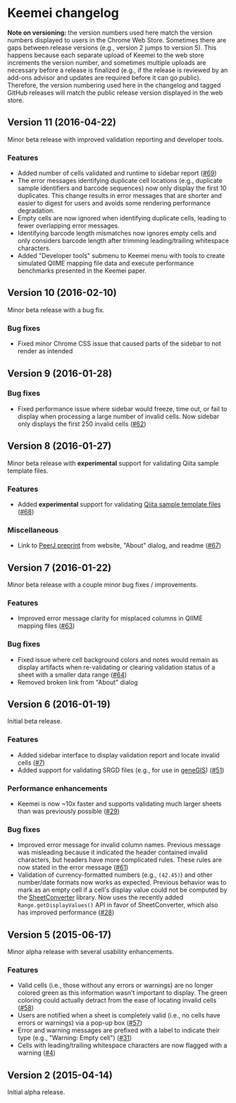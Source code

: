# Keemei changelog

**Note on versioning:** the version numbers used here match the version numbers displayed to users in the Chrome Web Store. Sometimes there are gaps between release versions (e.g., version 2 jumps to version 5). This happens because each separate upload of Keemei to the web store increments the version number, and sometimes multiple uploads are necessary before a release is finalized (e.g., if the release is reviewed by an add-ons advisor and updates are required before it can go public). Therefore, the version numbering used here in the changelog and tagged GitHub releases will match the public release version displayed in the web store.

## Version 11 (2016-04-22)

Minor beta release with improved validation reporting and developer tools.

### Features
* Added number of cells validated and runtime to sidebar report ([#69](https://github.com/biocore/Keemei/issues/69))
* The error messages identifying duplicate cell locations (e.g., duplicate sample identifiers and barcode sequences) now only display the first 10 duplicates. This change results in error messages that are shorter and easier to digest for users and avoids some rendering performance degradation.
* Empty cells are now ignored when identifying duplicate cells, leading to fewer overlapping error messages.
* Identifying barcode length mismatches now ignores empty cells and only considers barcode length after trimming leading/trailing whitespace characters.
* Added "Developer tools" submenu to Keemei menu with tools to create simulated QIIME mapping file data and execute performance benchmarks presented in the Keemei paper.

## Version 10 (2016-02-10)

Minor beta release with a bug fix.

### Bug fixes
* Fixed minor Chrome CSS issue that caused parts of the sidebar to not render as intended

## Version 9 (2016-01-28)

### Bug fixes
* Fixed performance issue where sidebar would freeze, time out, or fail to display when processing a large number of invalid cells. Now sidebar only displays the first 250 invalid cells ([#62](https://github.com/biocore/Keemei/issues/62))

## Version 8 (2016-01-27)

Minor beta release with **experimental** support for validating Qiita sample template files.

### Features
* Added **experimental** support for validating [Qiita sample template files](https://qiita.ucsd.edu/static/doc/html/tutorials/prepare-templates.html#sample-template) ([#68](https://github.com/biocore/Keemei/issues/68))

### Miscellaneous
* Link to [PeerJ preprint](https://peerj.com/preprints/1670/) from website, "About" dialog, and readme ([#67](https://github.com/biocore/Keemei/issues/67))

## Version 7 (2016-01-22)

Minor beta release with a couple minor bug fixes / improvements.

### Features
* Improved error message clarity for misplaced columns in QIIME mapping files ([#63](https://github.com/biocore/Keemei/issues/63))

### Bug fixes
* Fixed issue where cell background colors and notes would remain as display artifacts when re-validating or clearing validation status of a sheet with a smaller data range ([#64](https://github.com/biocore/Keemei/issues/64))
* Removed broken link from "About" dialog

## Version 6 (2016-01-19)

Initial beta release.

### Features
* Added sidebar interface to display validation report and locate invalid cells ([#7](https://github.com/biocore/Keemei/issues/7))
* Added support for validating SRGD files (e.g., for use in [geneGIS](http://genegis.org/)) ([#51](https://github.com/biocore/Keemei/issues/51))

### Performance enhancements
* Keemei is now ~10x faster and supports validating much larger sheets than was previously possible ([#29](https://github.com/biocore/Keemei/issues/29))

### Bug fixes
* Improved error message for invalid column names. Previous message was misleading because it indicated the header contained invalid characters, but headers have more complicated rules. These rules are now stated in the error message ([#61](https://github.com/biocore/Keemei/issues/61))
* Validation of currency-formatted numbers (e.g., `(42.45)`) and other number/date formats now works as expected. Previous behavior was to mark as an empty cell if a cell's display value could not be computed by the [SheetConverter](https://sites.google.com/site/scriptsexamples/custom-methods/sheetconverter) library. Now uses the recently added `Range.getDisplayValues()` API in favor of SheetConverter, which also has improved performance ([#28](https://github.com/biocore/Keemei/issues/28))

## Version 5 (2015-06-17)

Minor alpha release with several usability enhancements.

### Features
* Valid cells (i.e., those without any errors or warnings) are no longer colored green as this information wasn't important to display. The green coloring could actually detract from the ease of locating invalid cells ([#58](https://github.com/biocore/Keemei/issues/58))
* Users are notified when a sheet is completely valid (i.e., no cells have errors or warnings) via a pop-up box ([#57](https://github.com/biocore/Keemei/issues/57))
* Error and warning messages are prefixed with a label to indicate their type (e.g., "Warning: Empty cell") ([#31](https://github.com/biocore/Keemei/issues/31))
* Cells with leading/trailing whitespace characters are now flagged with a warning ([#4](https://github.com/biocore/Keemei/issues/4))

## Version 2 (2015-04-14)
Initial alpha release.
